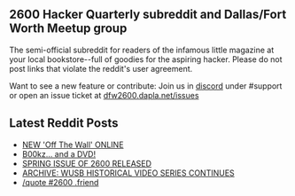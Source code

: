 ## 2600 Hacker Quarterly subreddit and Dallas/Fort Worth Meetup group
The semi-official subreddit for readers of the infamous little magazine at your local bookstore--full of goodies for the aspiring hacker. Please do not post links that violate the reddit's user agreement.

Want to see a new feature or contribute: 
Join us in [discord](https://dfw2600.dapla.net/chat) under #support or open an issue ticket at [dfw2600.dapla.net/issues](https://dfw2600.dapla.net/issues)

## Latest Reddit Posts
<!-- BLOG-POST-LIST:START -->
- [NEW 'Off The Wall' ONLINE](https://2600.com/wall/02-05-2023)
- [B00kz... and a DVD!](https://www.reddit.com/r/2600/comments/135ifrm/b00kz_and_a_dvd/)
- [SPRING ISSUE OF 2600 RELEASED](https://2600.com/content/spring-issue-2600-released-17)
- [ARCHIVE: WUSB HISTORICAL VIDEO SERIES CONTINUES](https://2600.com/content/archive-wusb-historical-video-series-continues)
- [/quote #2600 .friend](https://www.reddit.com/r/2600/comments/134dfyz/quote_2600_friend/)
<!-- BLOG-POST-LIST:END -->
